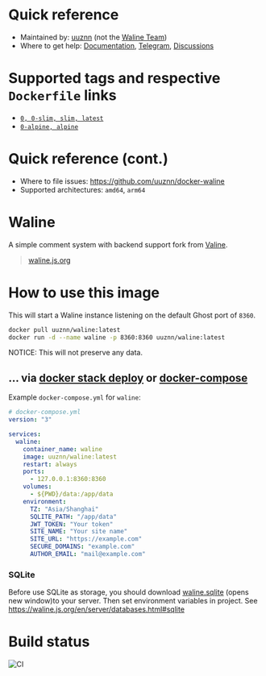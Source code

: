 # Quick reference

- Maintained by: [uuznn](https://github.com/uuznn/docker-waline) (not the [Waline Team](https://github.com/lizheming/waline))
- Where to get help: [Documentation](https://waline.js.org/), [Telegram](https://t.me/uuznn), [Discussions](https://github.com/lizheming/waline/discussions)

# Supported tags and respective `Dockerfile` links

- [`0, 0-slim, slim, latest`](https://github.com/uuznn/docker-waline/blob/main/0/debian/Dockerfile)
- [`0-alpine, alpine`](https://github.com/uuznn/docker-waline/blob/main/0/alpine/Dockerfile)

# Quick reference (cont.)

- Where to file issues: https://github.com/uuznn/docker-waline
- Supported architectures: `amd64`, `arm64`

# Waline

A simple comment system with backend support fork from [Valine](https://valine.js.org/).

> [waline.js.org](https://waline.js.org/)

# How to use this image

This will start a Waline instance listening on the default Ghost port of `8360`.

```bash
docker pull uuznn/waline:latest
docker run -d --name waline -p 8360:8360 uuznn/waline:latest
```

NOTICE: This will not preserve any data.

## ... via [docker stack deploy](https://docs.docker.com/engine/reference/commandline/stack_deploy/) or [docker-compose](https://github.com/docker/compose)

Example `docker-compose.yml` for `waline`:

```yml
# docker-compose.yml
version: "3"

services:
  waline:
    container_name: waline
    image: uuznn/waline:latest
    restart: always
    ports:
      - 127.0.0.1:8360:8360
    volumes:
      - ${PWD}/data:/app/data
    environment:
      TZ: "Asia/Shanghai"
      SQLITE_PATH: "/app/data"
      JWT_TOKEN: "Your token"
      SITE_NAME: "Your site name"
      SITE_URL: "https://example.com"
      SECURE_DOMAINS: "example.com"
      AUTHOR_EMAIL: "mail@example.com"
```

### SQLite

Before use SQLite as storage, you should download [waline.sqlite](https://github.com/lizheming/waline/blob/master/assets/waline.sqlite) (opens new window)to your server. Then set environment variables in project. See https://waline.js.org/en/server/databases.html#sqlite

# Build status

![CI](https://github.com/uuznn/docker-waline/workflows/ci/badge.svg?branch=main)
